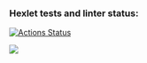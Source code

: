 ### Hexlet tests and linter status:
[![Actions Status](https://github.com/brahmanchik/php-project-lvl1/actions/workflows/hexlet-check.yml/badge.svg)](https://github.com/brahmanchik/php-project-lvl1/actions)

<a href="https://codeclimate.com/github/brahmanchik/php-project-lvl1/maintainability"><img src="https://api.codeclimate.com/v1/badges/3211c6a3660391d72fc1/maintainability" /></a>